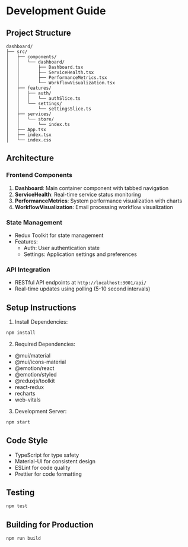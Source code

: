 # Development Guide

## Project Structure
```
dashboard/
├── src/
│   ├── components/
│   │   └── dashboard/
│   │       ├── Dashboard.tsx
│   │       ├── ServiceHealth.tsx
│   │       ├── PerformanceMetrics.tsx
│   │       └── WorkflowVisualization.tsx
│   ├── features/
│   │   ├── auth/
│   │   │   └── authSlice.ts
│   │   └── settings/
│   │       └── settingsSlice.ts
│   ├── services/
│   │   └── store/
│   │       └── index.ts
│   ├── App.tsx
│   ├── index.tsx
│   └── index.css
```

## Architecture

### Frontend Components
1. **Dashboard**: Main container component with tabbed navigation
2. **ServiceHealth**: Real-time service status monitoring
3. **PerformanceMetrics**: System performance visualization with charts
4. **WorkflowVisualization**: Email processing workflow visualization

### State Management
- Redux Toolkit for state management
- Features:
  - Auth: User authentication state
  - Settings: Application settings and preferences

### API Integration
- RESTful API endpoints at `http://localhost:3001/api/`
- Real-time updates using polling (5-10 second intervals)

## Setup Instructions

1. Install Dependencies:
```bash
npm install
```

2. Required Dependencies:
- @mui/material
- @mui/icons-material
- @emotion/react
- @emotion/styled
- @reduxjs/toolkit
- react-redux
- recharts
- web-vitals

3. Development Server:
```bash
npm start
```

## Code Style
- TypeScript for type safety
- Material-UI for consistent design
- ESLint for code quality
- Prettier for code formatting

## Testing
```bash
npm test
```

## Building for Production
```bash
npm run build
``` 